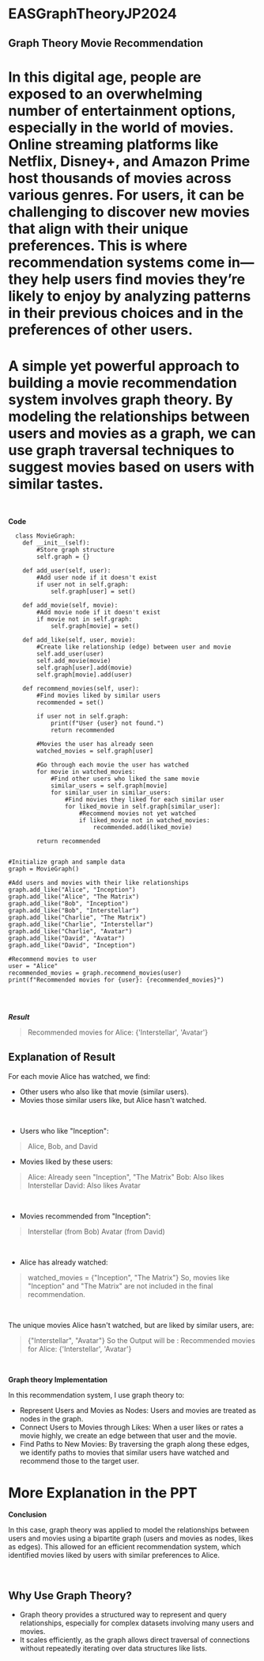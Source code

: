 # EASGraphTheoryJP2024
## Graph Theory Movie Recommendation

# In this digital age, people are exposed to an overwhelming number of entertainment options, especially in the world of movies. Online streaming platforms like Netflix, Disney+, and Amazon Prime host thousands of movies across various genres. For users, it can be challenging to discover new movies that align with their unique preferences. This is where recommendation systems come in—they help users find movies they’re likely to enjoy by analyzing patterns in their previous choices and in the preferences of other users.

# A simple yet powerful approach to building a movie recommendation system involves graph theory. By modeling the relationships between users and movies as a graph, we can use graph traversal techniques to suggest movies based on users with similar tastes.

<br>

**Code**

```
  class MovieGraph:
    def __init__(self):
        #Store graph structure
        self.graph = {}

    def add_user(self, user):
        #Add user node if it doesn't exist
        if user not in self.graph:
            self.graph[user] = set()

    def add_movie(self, movie):
        #Add movie node if it doesn't exist
        if movie not in self.graph:
            self.graph[movie] = set()

    def add_like(self, user, movie):
        #Create like relationship (edge) between user and movie
        self.add_user(user)
        self.add_movie(movie)
        self.graph[user].add(movie)
        self.graph[movie].add(user)

    def recommend_movies(self, user):
        #Find movies liked by similar users
        recommended = set()
        
        if user not in self.graph:
            print(f"User {user} not found.")
            return recommended

        #Movies the user has already seen
        watched_movies = self.graph[user]

        #Go through each movie the user has watched
        for movie in watched_movies:
            #Find other users who liked the same movie
            similar_users = self.graph[movie]
            for similar_user in similar_users:
                #Find movies they liked for each similar user
                for liked_movie in self.graph[similar_user]:
                    #Recommend movies not yet watched
                    if liked_movie not in watched_movies:
                        recommended.add(liked_movie)
        
        return recommended


#Initialize graph and sample data
graph = MovieGraph()

#Add users and movies with their like relationships
graph.add_like("Alice", "Inception")
graph.add_like("Alice", "The Matrix")
graph.add_like("Bob", "Inception")
graph.add_like("Bob", "Interstellar")
graph.add_like("Charlie", "The Matrix")
graph.add_like("Charlie", "Interstellar")
graph.add_like("Charlie", "Avatar")
graph.add_like("David", "Avatar")
graph.add_like("David", "Inception")

#Recommend movies to user
user = "Alice"
recommended_movies = graph.recommend_movies(user)
print(f"Recommended movies for {user}: {recommended_movies}")


  ```

<br>

***Result***
> Recommended movies for Alice: {'Interstellar', 'Avatar'}

## Explanation of Result

For each movie Alice has watched, we find:
- Other users who also like that movie (similar users).
- Movies those similar users like, but Alice hasn't watched.
<br>

- Users who like "Inception":
> Alice, Bob, and David

- Movies liked by these users:

> Alice: Already seen "Inception", "The Matrix"
> Bob: Also likes Interstellar
> David: Also likes Avatar
<br>

- Movies recommended from "Inception":

> Interstellar (from Bob)
> Avatar (from David)
<br>

- Alice has already watched:
> watched_movies = {"Inception", "The Matrix"}
So, movies like "Inception" and "The Matrix" are not included in the final recommendation.

<br>

The unique movies Alice hasn't watched, but are liked by similar users, are:
> {"Interstellar", "Avatar"}
So the Output will be : 
> Recommended movies for Alice: {'Interstellar', 'Avatar'}

<br>

**Graph theory Implementation**

In this recommendation system, I use graph theory to:
-  Represent Users and Movies as Nodes: Users and movies are treated as nodes in the graph.
-  Connect Users to Movies through Likes: When a user likes or rates a movie highly, we create an edge between that user and the movie.
-  Find Paths to New Movies: By traversing the graph along these edges, we identify paths to movies that similar users have watched and recommend those to the target user.

# More Explanation in the PPT

**Conclusion**

In this case, graph theory was applied to model the relationships between users and movies using a bipartite graph (users and movies as nodes, likes as edges). This allowed for an efficient recommendation system, which identified movies liked by users with similar preferences to Alice.

<br>

## Why Use Graph Theory?
- Graph theory provides a structured way to represent and query relationships, especially for complex datasets involving many users and movies.
- It scales efficiently, as the graph allows direct traversal of connections without repeatedly iterating over data structures like lists.

